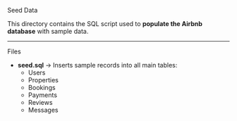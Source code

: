 Seed Data

This directory contains the SQL script used to **populate the Airbnb database** with sample data.

---

Files
- **seed.sql** → Inserts sample records into all main tables:
  - Users
  - Properties
  - Bookings
  - Payments
  - Reviews
  - Messages
